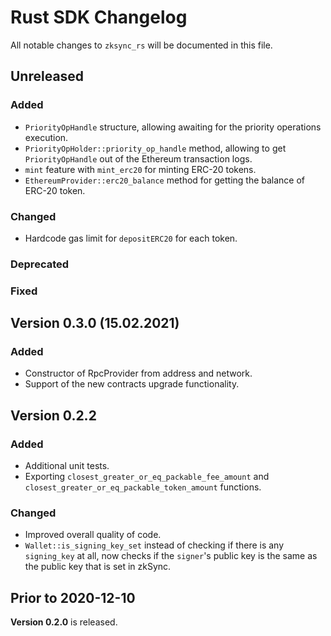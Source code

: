 # Rust SDK Changelog

All notable changes to `zksync_rs` will be documented in this file.

## Unreleased

### Added

- `PriorityOpHandle` structure, allowing awaiting for the priority operations execution.
- `PriorityOpHolder::priority_op_handle` method, allowing to get `PriorityOpHandle` out of the Ethereum
  transaction logs.
- `mint` feature with `mint_erc20` for minting ERC-20 tokens.
- `EthereumProvider::erc20_balance` method for getting the balance of ERC-20 token.

### Changed

- Hardcode gas limit for `depositERC20` for each token.

### Deprecated

### Fixed

## Version 0.3.0 (15.02.2021)

### Added

- Constructor of RpcProvider from address and network.
- Support of the new contracts upgrade functionality.

## Version 0.2.2

### Added

- Additional unit tests.
- Exporting `closest_greater_or_eq_packable_fee_amount` and `closest_greater_or_eq_packable_token_amount` functions.

### Changed

- Improved overall quality of code.
- `Wallet::is_signing_key_set` instead of checking if there is any `signing_key` at all, now checks if the `signer`'s
  public key is the same as the public key that is set in zkSync.

## Prior to 2020-12-10

**Version 0.2.0** is released.
